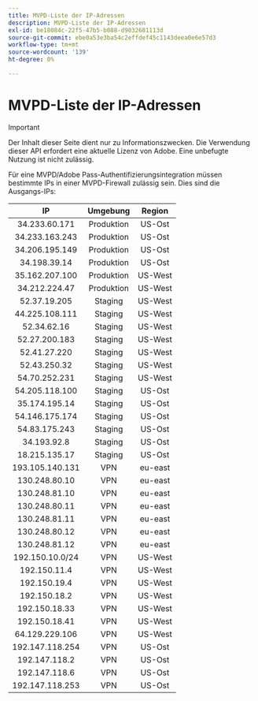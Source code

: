 ```yaml
---
title: MVPD-Liste der IP-Adressen
description: MVPD-Liste der IP-Adressen
exl-id: be18084c-22f5-47b5-b088-d9032681113d
source-git-commit: ebe0a53e3ba54c2effdef45c1143deea0e6e57d3
workflow-type: tm+mt
source-wordcount: '139'
ht-degree: 0%

---
```



# MVPD-Liste der IP-Adressen

>[!IMPORTANT]
>
> Der Inhalt dieser Seite dient nur zu Informationszwecken. Die Verwendung dieser API erfordert eine aktuelle Lizenz von Adobe. Eine unbefugte Nutzung ist nicht zulässig.

Für eine MVPD/Adobe Pass-Authentifizierungsintegration müssen bestimmte IPs in einer MVPD-Firewall zulässig sein. Dies sind die
Ausgangs-IPs:

| IP | Umgebung | Region |
|:---------------:|:-----------:|:-------:|
| 34.233.60.171 | Produktion | US-Ost |
| 34.233.163.243 | Produktion | US-Ost |
| 34.206.195.149 | Produktion | US-Ost |
| 34.198.39.14 | Produktion | US-Ost |
| 35.162.207.100 | Produktion | US-West |
| 34.212.224.47 | Produktion | US-West |
| 52.37.19.205 | Staging | US-West |
| 44.225.108.111 | Staging | US-West |
| 52.34.62.16 | Staging | US-West |
| 52.27.200.183 | Staging | US-West |
| 52.41.27.220 | Staging | US-West |
| 52.43.250.32 | Staging | US-West |
| 54.70.252.231 | Staging | US-West |
| 54.205.118.100 | Staging | US-Ost |
| 35.174.195.14 | Staging | US-Ost |
| 54.146.175.174 | Staging | US-Ost |
| 54.83.175.243 | Staging | US-Ost |
| 34.193.92.8 | Staging | US-Ost |
| 18.215.135.17 | Staging | US-Ost |
| 193.105.140.131 | VPN | eu-east |
| 130.248.80.10 | VPN | eu-east |
| 130.248.81.10 | VPN | eu-east |
| 130.248.80.11 | VPN | eu-east |
| 130.248.81.11 | VPN | eu-east |
| 130.248.80.12 | VPN | eu-east |
| 130.248.81.12 | VPN | eu-east |
| 192.150.10.0/24 | VPN | US-West |
| 192.150.11.4 | VPN | US-West |
| 192.150.19.4 | VPN | US-West |
| 192.150.18.2 | VPN | US-West |
| 192.150.18.33 | VPN | US-West |
| 192.150.18.41 | VPN | US-West |
| 64.129.229.106 | VPN | US-West |
| 192.147.118.254 | VPN | US-Ost |
| 192.147.118.2 | VPN | US-Ost |
| 192.147.118.6 | VPN | US-Ost |
| 192.147.118.253 | VPN | US-Ost |
